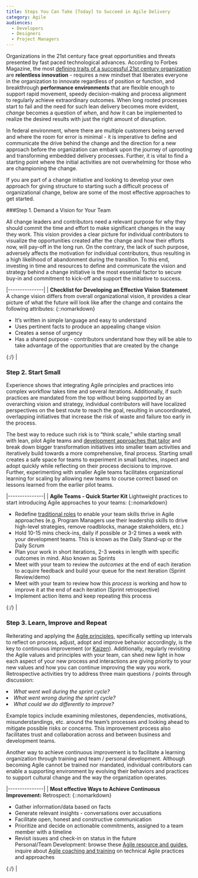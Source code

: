 ```yaml
---
title: Steps You Can Take [Today] to Succeed in Agile Delivery 
category: Agile
audiences:
  - Developers
  - Designers
  - Project Managers
---
```


<style>
  table {
    width: 100%;
    table-layout: fixed;
  }
</style>

Organizations in the 21st century face great opportunities and threats presented by fast paced technological advances. According to Forbes Magazine, the most [defining traits of a successful 21st century organization](https://www.forbes.com/sites/gapinternational/2014/09/03/the-six-defining-traits-of-the-successful-21st-century-organization/#f2e3ddf1c600) are <b>relentless innovation</b> - requires a new mindset that liberates everyone in the organization to innovate regardless of position or function, and breakthrough <b>performance environments</b> that are flexible enough to support rapid movement, speedy decision-making and process alignment to regularly achieve extraordinary outcomes. When long rooted processes start to fail and the need for such lean delivery becomes more evident, <i>change</i> becomes a question of <i>when</i>, and <i>how</i> it can be implemented to realize the desired results with just the right amount of disruption. 

In federal environment, where there are multiple customers being served and where the room for error is minimal -  it is imperative to define and communicate the drive behind the change and the direction for a new approach before the organization can embark upon the journey of uprooting and transforming embedded delivery processes. Further, it is vital to find a starting point where the initial activities are not overwhelming for those who are championing the change.

If you are part of a change initiative and looking to develop your own approach for giving structure to starting such a difficult process of organizational change, below are some of the most effective approaches to get started.

###Step 1. Demand a Vision for Your Team

All change leaders and contributors need a relevant purpose for why they should commit the time and effort to make significant changes in the way they work. This vision provides a clear picture for individual contributors to visualize the opportunities created after the change and how their efforts now, will pay-off in the long run. On the contrary, the lack of such purpose, adversely affects the motivation for individual contributors, thus resulting in a high likelihood of abandonment during the transition. To this end, investing in time and resources to define and communicate the vision and strategy behind a change initiative is the most essential factor to secure buy-in and commitment to kick-off and support the initiative to success. 

|---------------|
| <b>Checklist for Developing an Effective Vision Statement</b> A change vision differs from overall organizational vision, it provides a clear picture of what the future will look like after the change and contains the following attributes: {::nomarkdown}<ul><li>It’s written in simple language and easy to understand</li> <li>Uses pertinent facts to produce an appealing change vision </li> <li> Creates a sense of urgency</li> <li>Has a shared purpose - contributors understand how they will be able to take advantage of the opportunities that are created by the change</li></ul> {:/} |

### Step 2. Start Small 

Experience shows that integrating Agile principles and practices into complex workflow takes time and several iterations. Additionally, if such practices are mandated from the top without being supported by an overarching vision and strategy, individual contributors will have localized perspectives on the best route to reach the goal, resulting in uncoordinated, overlapping initiatives that increase the risk of waste and failure too early in the process. 

The best way to reduce such risk is to “think scale,” while starting small with lean, pilot Agile teams and [development approaches that tailor](https://enterprise-knowledge.com/agile-vs-waterfall-project-management-series-part-3-compromising-to-a-tailored-approach/) and break down bigger transformation initiatives into smaller team activities and iteratively build towards a more comprehensive, final process. Starting small creates a safe space for teams to experiment in small batches, inspect and adopt quickly while reflecting on their process decisions to  improve. Further, experimenting with smaller Agile teams facilitates organizational learning for scaling by allowing new teams to course correct based on lessons learned from the earlier pilot teams.

|---------------|
| <b> Agile Teams - Quick Starter Kit</b> Lightweight practices to start introducing Agile approaches to your teams: {::nomarkdown}<ul><li> Redefine [traditional roles](https://tech.gsa.gov/guides/Traditional-Management-Skills-and-Functions-in-an-Agile-Organization/) to enable your team skills thrive in Agile approaches (e.g. Program Managers use their leadership skills to drive high-level strategies, remove roadblocks, manage stakeholders, etc.) </li> <li>Hold 10-15 mins check-ins, daily if possible or 3-2 times a week with your development teams. This is known as the Daily Stand-up or the Daily Scrum</li> <li> Plan your work in short iterations, 2-3 weeks in length with specific outcomes in mind. Also known as Sprints </li> <li>Meet with your team to review the *outcomes* at the end of each iteration to acquire feedback and build your queue for the next iteration (Sprint Review/demo) </li><li> Meet with your team to review how this *process* is working and how to improve it at the end of each iteration (Sprint retrospective)</li><li> Implement action items and keep repeating this process </li></ul> {:/} |

### Step 3. Learn, Improve and Repeat

Reiterating and applying the [Agile principles](http://agilemanifesto.org/principles.html), specifically setting up intervals to reflect on process, adjust, adopt and improve behavior accordingly, is the key to continuous improvement (or  [Kaizen](https://en.wikipedia.org/wiki/Kaizen)). Additionally,  regularly revisiting the Agile values and principles with your team, can shed new light in how each aspect of your new process and interactions are giving priority to your new values and how you can continue improving the way you work. Retrospective activities try to address three main questions / points through discussion:
<li><i>What went well during the sprint cycle?</i></li>
<li><i>What went wrong during the sprint cycle?</i></li>
<li><i>What could we do differently to improve?</i></li>

Example topics include examining milestones, dependencies, motivations, misunderstandings, etc. around the team’s processes and looking ahead to mitigate possible risks or concerns. This improvement process also facilitates trust and collaboration across and between business and development teams. 

Another way to achieve continuous improvement is to facilitate a learning organization through training and team / personal development. Although becoming Agile cannot be trained nor mandated, individual contributors can enable a supporting environment by evolving their behaviors and practices to support cultural change and the way the organization operates. 

|---------------|
| <b> Most effective Ways to Achieve Continuous Improvement:</b> Retrospect: {::nomarkdown}<ul><li> Gather information/data based on facts </li> <li>Generate relevant insights - conversations over accusations</li> <li> Facilitate open, honest and constructive communication </li> <li>Prioritize and decide on actionable commitments, assigned to a team member with a timeline</li><li> Revisit issues and check-in on status in the future</li> Personal/Team Development: browse these [Agile resource and guides](https://tech.gsa.gov/guides/), inquire about [Agile coaching and training](https://tech.gsa.gov/work-with-us/) on technical Agile practices and approaches </ul> {:/} |

